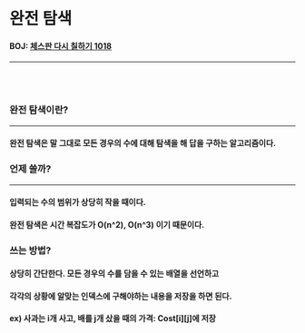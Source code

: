 # 완전 탐색
#### BOJ: [체스판 다시 칠하기 1018](https://www.acmicpc.net/problem/1018) 
***
<br><br>

### 완전 탐색이란?
***
#### 완전 탐색은 말 그대로 모든 경우의 수에 대해 탐색을 해 답을 구하는 알고리즘이다. <br>
### 언제 쓸까?
***
#### 입력되는 수의 범위가 상당히 작을 때이다.
#### 완전 탐색은 시간 복잡도가 O(n^2), O(n^3) 이기 때문이다.<br>
### 쓰는 방법?
#### 상당히 간단한다. 모든 경우의 수를 담을 수 있는 배열을 선언하고
#### 각각의 상황에 알맞는 인덱스에 구해야하는 내용을 저장을 하면 된다.
#### ex) 사과는 i개 사고, 배를 j개 샀을 때의 가격: Cost[i][j]에 저장


